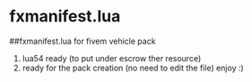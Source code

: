 # fxmanifest.lua
##fxmanifest.lua for fivem vehicle pack
1. lua54 ready (to put under escrow ther resource)
2. ready for the pack creation (no need to edit the file)
enjoy :)
